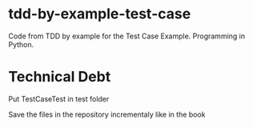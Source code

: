 # tdd-by-example-test-case
Code from TDD by example for the Test Case Example. Programming in Python.

# Technical Debt 
	
Put TestCaseTest in test folder

Save the files in the repository incrementaly like in the book 